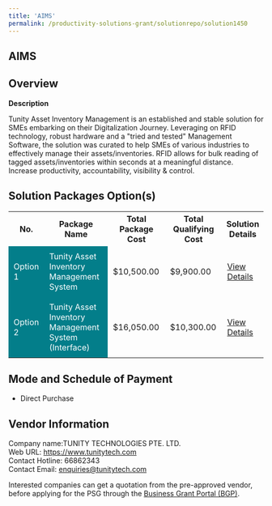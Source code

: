 ```yaml
---
title: 'AIMS'
permalink: /productivity-solutions-grant/solutionrepo/solution1450
---
```


## AIMS

## Overview

**Description**

Tunity Asset Inventory Management is an established and stable solution for SMEs embarking on their Digitalization Journey. Leveraging on RFID technology, robust hardware and a "tried and tested" Management Software, the solution was curated to help SMEs of various industries to effectively manage their assets/inventories. RFID allows for bulk reading of tagged assets/inventories within seconds at a meaningful distance. Increase productivity, accountability, visibility & control.

## Solution Packages Option(s)

<table>
<tr>
<th><b>No.</b></th>
<th><b>Package Name</b></th>
<th><b>Total Package Cost</b></th>
<th><b>Total Qualifying Cost</b></th>
<th><b>Solution Details</b></th>
</tr>
<tr>
<td style='padding: 10px; background-color: #037E8A; color: #FFFFFF;'>Option 1</td>
<td style='padding: 10px; background-color: #037E8A; color: #FFFFFF;'>Tunity Asset Inventory Management System</td>
<td style='padding: 10px;'>$10,500.00</td>
<td style='padding: 10px;'>$9,900.00</td>
<td style='padding: 10px;'><a href='/images/psg/Tunity_Desensitised_Annex_3_Part_1.pdf' target='_blank'>View Details</a></td>
</tr>
<tr>
<td style='padding: 10px; background-color: #037E8A; color: #FFFFFF;'>Option 2</td>
<td style='padding: 10px; background-color: #037E8A; color: #FFFFFF;'>Tunity Asset Inventory Management System (Interface)</td>
<td style='padding: 10px;'>$16,050.00</td>
<td style='padding: 10px;'>$10,300.00</td>
<td style='padding: 10px;'><a href='/images/psg/Tunity_Desensitised_Annex_3_Part_2.pdf' target='_blank'>View Details</a></td>
</tr>
</table>

## Mode and Schedule of Payment

 - Direct Purchase

## Vendor Information

 Company name:TUNITY TECHNOLOGIES PTE. LTD.<br>Web URL: https://www.tunitytech.com <br>Contact Hotline: 66862343 <br>Contact Email: enquiries@tunitytech.com 

Interested companies can get a quotation from the pre-approved vendor, before applying for the PSG through the <a href='https://www.businessgrants.gov.sg/' target='_blank' rel='noopener'>Business Grant Portal (BGP)</a>.

<script src="/jquery/resize-tables.js"></script>
